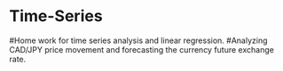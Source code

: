 # Time-Series

#Home work for time series analysis and linear regression.
#Analyzing CAD/JPY price movement and forecasting the currency future exchange rate.
